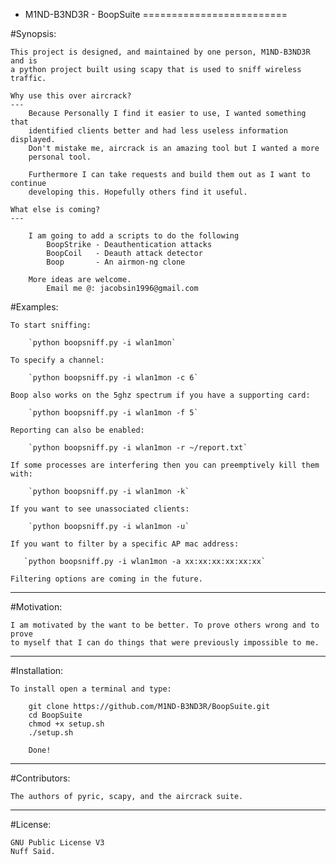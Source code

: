 + M1ND-B3ND3R - BoopSuite
=========================

#Synopsis:

    This project is designed, and maintained by one person, M1ND-B3ND3R and is
    a python project built using scapy that is used to sniff wireless traffic.

    Why use this over aircrack?
    ---
        Because Personally I find it easier to use, I wanted something that
        identified clients better and had less useless information displayed.
        Don't mistake me, aircrack is an amazing tool but I wanted a more
        personal tool.

        Furthermore I can take requests and build them out as I want to continue
        developing this. Hopefully others find it useful.

    What else is coming?
    ---

        I am going to add a scripts to do the following
            BoopStrike - Deauthentication attacks
            BoopCoil   - Deauth attack detector
            Boop       - An airmon-ng clone

        More ideas are welcome.
            Email me @: jacobsin1996@gmail.com

#Examples:

    To start sniffing:

        `python boopsniff.py -i wlan1mon`

    To specify a channel:

        `python boopsniff.py -i wlan1mon -c 6`

    Boop also works on the 5ghz spectrum if you have a supporting card:

        `python boopsniff.py -i wlan1mon -f 5`

    Reporting can also be enabled:

        `python boopsniff.py -i wlan1mon -r ~/report.txt`

    If some processes are interfering then you can preemptively kill them with:

        `python boopsniff.py -i wlan1mon -k`

    If you want to see unassociated clients:

        `python boopsniff.py -i wlan1mon -u`

    If you want to filter by a specific AP mac address:

	   `python boopsniff.py -i wlan1mon -a xx:xx:xx:xx:xx:xx`

    Filtering options are coming in the future.
---

#Motivation:


    I am motivated by the want to be better. To prove others wrong and to prove
    to myself that I can do things that were previously impossible to me.

---

#Installation:

    To install open a terminal and type:

        git clone https://github.com/M1ND-B3ND3R/BoopSuite.git
        cd BoopSuite
        chmod +x setup.sh
        ./setup.sh

        Done!

---

#Contributors:

    The authors of pyric, scapy, and the aircrack suite.

---

#License:


    GNU Public License V3
    Nuff Said.
